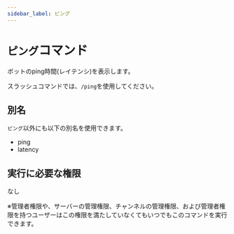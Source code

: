 ```yaml
---
sidebar_label: ピング
---
```

# `ピング`コマンド
ボットのping時間(レイテンシ)を表示します。

スラッシュコマンドでは、`/ping`を使用してください。

## 別名
`ピング`以外にも以下の別名を使用できます。

- ping
- latency




## 実行に必要な権限
なし

※管理者権限や、サーバーの管理権限、チャンネルの管理権限、および管理者権限を持つユーザーはこの権限を満たしていなくてもいつでもこのコマンドを実行できます。

